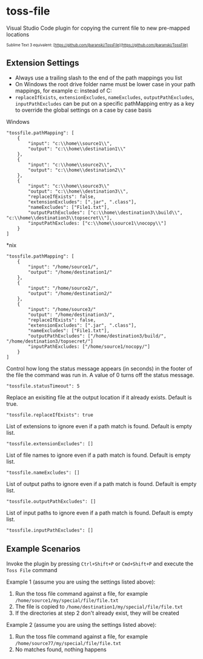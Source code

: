 # toss-file

Visual Studio Code plugin for copying the current file to new pre-mapped locations

<sup><sub>Sublime Text 3 equivalent: [https://github.com/jbaranski/TossFile](https://github.com/jbaranski/TossFile)</sub></sup>

## Extension Settings

- Always use a trailing slash to the end of the path mappings you list
- On Windows the root drive folder name must be lower case in your path mappings, for example c: instead of C:
- `replaceIfExists`, `extensionExcludes`, `nameExcludes`, `outputPathExcludes`, `inputPathExcludes` can be put on a specific pathMapping entry as a key to override the global settings on a case by case basis

Windows
```
"tossfile.pathMapping": [
    {
        "input": "c:\\home\\source1\\",
        "output": "c:\\home\\destination1\\"
    },
    {
        "input": "c:\\home\\source2\\",
        "output": "c:\\home\\destination2\\"
    },
    {
        "input": "c:\\home\\source3\\"
        "output": "c:\\home\\destination3\\",
        "replaceIfExists": false,
        "extensionExcludes": [".jar", ".class"],
        "nameExcludes": ["File1.txt"],
        "outputPathExcludes": ["c:\\home\\destination3\\build\\", "c:\\home\\destination3\\topsecret\\"],
        "inputPathExcludes: ["c:\\home\\source1\\nocopy\\"]
    }
]
```

*nix
```
"tossfile.pathMapping": [
    {
        "input": "/home/source1/",
        "output": "/home/destination1/"
    },
    {
        "input": "/home/source2/",
        "output": "/home/destination2/"
    },
    {
        "input": "/home/source3/"
        "output": "/home/destination3/",
        "replaceIfExists": false,
        "extensionExcludes": [".jar", ".class"],
        "nameExcludes": ["File1.txt"],
        "outputPathExcludes": ["/home/destination3/build/", "/home/destination3/topsecret/"]
        "inputPathExcludes: ["/home/source1/nocopy/"]
    }
]
```

Control how long the status message appears (in seconds) in the footer of the file the command was run in. A value of 0 turns off the status message.
```
"tossfile.statusTimeout": 5
```

Replace an exisiting file at the output location if it already exists. Default is true.
```
"tossfile.replaceIfExists": true
```

List of extensions to ignore even if a path match is found. Default is empty list.
```
"tossfile.extensionExcludes": []
```

List of file names to ignore even if a path match is found. Default is empty list.
```
"tossfile.nameExcludes": []
```

List of output paths to ignore even if a path match is found. Default is empty list.
```
"tossfile.outputPathExcludes": []
```

List of input paths to ignore even if a path match is found. Default is empty list.
```
"tossfile.inputPathExcludes": []
```

## Example Scenarios

Invoke the plugin by pressing `Ctrl+Shift+P` or `Cmd+Shift+P` and execute the `Toss File` command

Example 1 (assume you are using the settings listed above):

1. Run the toss file command against a file, for example `/home/source1/my/special/file/file.txt`
2. The file is copied to `/home/destination1/my/special/file/file.txt`
3. If the directories at step 2 don't already exist, they will be created

Example 2 (assume you are using the settings listed above):

1. Run the toss file command against a file, for example `/home/source77/my/special/file/file.txt`
2. No matches found, nothing happens
